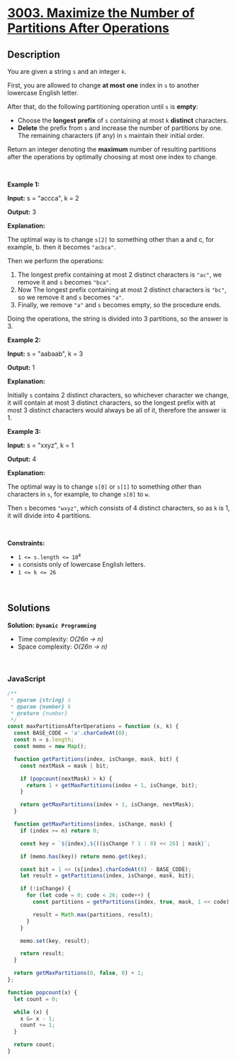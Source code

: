 # [3003. Maximize the Number of Partitions After Operations](https://leetcode.com/problems/maximize-the-number-of-partitions-after-operations)

## Description

<div class="elfjS" data-track-load="description_content"><p>You are given a string <code>s</code> and an integer <code>k</code>.</p>

<p>First, you are allowed to change <strong>at most</strong> <strong>one</strong> index in <code>s</code> to another lowercase English letter.</p>

<p>After that, do the following partitioning operation until <code>s</code> is <strong>empty</strong>:</p>

<ul>
	<li>Choose the <strong>longest</strong> <strong>prefix</strong> of <code>s</code> containing at most <code>k</code> <strong>distinct</strong> characters.</li>
	<li><strong>Delete</strong> the prefix from <code>s</code> and increase the number of partitions by one. The remaining characters (if any) in <code>s</code> maintain their initial order.</li>
</ul>

<p>Return an integer denoting the <strong>maximum</strong> number of resulting partitions after the operations by optimally choosing at most one index to change.</p>

<p>&nbsp;</p>
<p><strong class="example">Example 1:</strong></p>

<div class="example-block">
<p><strong>Input:</strong> <span class="example-io">s = "accca", k = 2</span></p>

<p><strong>Output:</strong> <span class="example-io">3</span></p>

<p><strong>Explanation:</strong></p>

<p>The optimal way is to change <code>s[2]</code> to something other than a and c, for example, b. then it becomes <code>"acbca"</code>.</p>

<p>Then we perform the operations:</p>

<ol>
	<li>The longest prefix containing at most 2 distinct characters is <code>"ac"</code>, we remove it and <code>s</code> becomes <code>"bca"</code>.</li>
	<li>Now The longest prefix containing at most 2 distinct characters is <code>"bc"</code>, so we remove it and <code>s</code> becomes <code>"a"</code>.</li>
	<li>Finally, we remove <code>"a"</code> and <code>s</code> becomes empty, so the procedure ends.</li>
</ol>

<p>Doing the operations, the string is divided into 3 partitions, so the answer is 3.</p>
</div>

<p><strong class="example">Example 2:</strong></p>

<div class="example-block">
<p><strong>Input:</strong> <span class="example-io">s = "aabaab", k = 3</span></p>

<p><strong>Output:</strong> <span class="example-io">1</span></p>

<p><strong>Explanation:</strong></p>

<p>Initially&nbsp;<code>s</code>&nbsp;contains 2 distinct characters, so whichever character we change, it will contain at most 3 distinct characters, so the longest prefix with at most 3 distinct characters would always be all of it, therefore the answer is 1.</p>
</div>

<p><strong class="example">Example 3:</strong></p>

<div class="example-block">
<p><strong>Input:</strong> <span class="example-io">s = "xxyz", k = 1</span></p>

<p><strong>Output:</strong> <span class="example-io">4</span></p>

<p><strong>Explanation:</strong></p>

<p>The optimal way is to change&nbsp;<code>s[0]</code>&nbsp;or&nbsp;<code>s[1]</code>&nbsp;to something other than characters in&nbsp;<code>s</code>, for example, to change&nbsp;<code>s[0]</code>&nbsp;to&nbsp;<code>w</code>.</p>

<p>Then&nbsp;<code>s</code>&nbsp;becomes <code>"wxyz"</code>, which consists of 4 distinct characters, so as <code>k</code> is 1, it will divide into 4 partitions.</p>
</div>

<p>&nbsp;</p>
<p><strong>Constraints:</strong></p>

<ul>
	<li><code>1 &lt;= s.length &lt;= 10<sup>4</sup></code></li>
	<li><code>s</code> consists only of lowercase English letters.</li>
	<li><code>1 &lt;= k &lt;= 26</code></li>
</ul>
</div>

<p>&nbsp;</p>

## Solutions

**Solution: `Dynamic Programming`**

- Time complexity: <em>O(26n -> n)</em>
- Space complexity: <em>O(26n -> n)</em>

<p>&nbsp;</p>

### **JavaScript**

```js
/**
 * @param {string} s
 * @param {number} k
 * @return {number}
 */
const maxPartitionsAfterOperations = function (s, k) {
  const BASE_CODE = 'a'.charCodeAt(0);
  const n = s.length;
  const memo = new Map();

  function getPartitions(index, isChange, mask, bit) {
    const nextMask = mask | bit;

    if (popcount(nextMask) > k) {
      return 1 + getMaxPartitions(index + 1, isChange, bit);
    }

    return getMaxPartitions(index + 1, isChange, nextMask);
  }

  function getMaxPartitions(index, isChange, mask) {
    if (index >= n) return 0;

    const key = `${index},${((isChange ? 1 : 0) << 26) | mask}`;

    if (memo.has(key)) return memo.get(key);

    const bit = 1 << (s[index].charCodeAt(0) - BASE_CODE);
    let result = getPartitions(index, isChange, mask, bit);

    if (!isChange) {
      for (let code = 0; code < 26; code++) {
        const partitions = getPartitions(index, true, mask, 1 << code);

        result = Math.max(partitions, result);
      }
    }

    memo.set(key, result);

    return result;
  }

  return getMaxPartitions(0, false, 0) + 1;
};

function popcount(x) {
  let count = 0;

  while (x) {
    x &= x - 1;
    count += 1;
  }

  return count;
}
```
